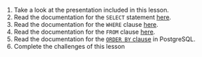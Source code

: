 1. Take a look at the presentation included in this lesson.
2. Read the documentation for the `SELECT` statement [here](https://www.postgresql.org/docs/9.6/static/sql-select.html).
3. Read the documentation for the `WHERE` clause [here](https://www.postgresql.org/docs/9.6/static/sql-select.html#SQL-WHERE).
4. Read the documentation for the `FROM` clause [here](https://www.postgresql.org/docs/9.6/static/sql-select.html#SQL-FROM).
5. Read the documentation for the [`ORDER BY` clause](https://www.postgresql.org/docs/current/static/sql-select.html#SQL-ORDERBY) in PostgreSQL.
6. Complete the challenges of this lesson